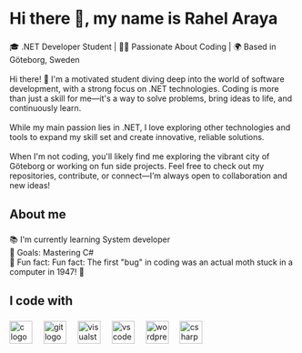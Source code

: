 <h1 align="left">Hi there 👋, my name is Rahel Araya</h1>

###

<p align="left">🎓 .NET Developer Student | 👨‍💻 Passionate About Coding | 🌍 Based in Göteborg, Sweden<br><br>Hi there! 👋 I'm a motivated student diving deep into the world of software development, with a strong focus on .NET technologies. Coding is more than just a skill for me—it's a way to solve problems, bring ideas to life, and continuously learn.<br><br>While my main passion lies in .NET, I love exploring other technologies and tools to expand my skill set and create innovative, reliable solutions.<br><br>When I'm not coding, you'll likely find me exploring the vibrant city of Göteborg or working on fun side projects. Feel free to check out my repositories, contribute, or connect—I’m always open to collaboration and new ideas!</p>

###

<h2 align="left">About me</h2>

###

<p align="left">📚 I'm currently learning System developer<br>🎯 Goals: Mastering C#<br>🎲 Fun fact: Fun fact: The first "bug" in coding was an actual moth stuck in a computer in 1947! 🦋</p>

###

<h2 align="left">I code with</h2>

###

<div align="left">
  <img src="https://cdn.jsdelivr.net/gh/devicons/devicon/icons/c/c-original.svg" height="40" alt="c logo"  />
  <img width="12" />
  <img src="https://cdn.jsdelivr.net/gh/devicons/devicon/icons/git/git-original.svg" height="40" alt="git logo"  />
  <img width="12" />
  <img src="https://cdn.jsdelivr.net/gh/devicons/devicon/icons/visualstudio/visualstudio-plain.svg" height="40" alt="visualstudio logo"  />
  <img width="12" />
  <img src="https://cdn.jsdelivr.net/gh/devicons/devicon/icons/vscode/vscode-original.svg" height="40" alt="vscode logo"  />
  <img width="12" />
  <img src="https://cdn.jsdelivr.net/gh/devicons/devicon/icons/wordpress/wordpress-original.svg" height="40" alt="wordpress logo"  />
  <img width="12" />
  <img src="https://cdn.jsdelivr.net/gh/devicons/devicon/icons/csharp/csharp-original.svg" height="40" alt="csharp logo"  />
</div>

###

